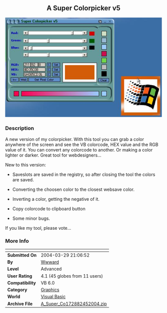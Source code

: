 ﻿<div align="center">

## A Super Colorpicker v5

<img src="PIC200445311389143.jpg">
</div>

### Description

A new version of my colorpicker. With this tool you can grab a color anywhere of the screen and see the VB colorcode, HEX value and the RGB value of it. You can convert any colorcode to another. Or making a color lighter or darker. Great tool for webdesigners...

New to this version:

- Saveslots are saved in the registry, so after closing the tool the colors are saved.

- Converting the choosen color to the closest websave color.

- Inverting a color, getting the negative of it.

- Copy colorcode to clipboard button

- Some minor bugs.

If you like my tool, please vote...
 
### More Info
 


<span>             |<span>
---                |---
**Submitted On**   |2004-03-29 21:06:52
**By**             |[Wwward](https://github.com/Planet-Source-Code/PSCIndex/blob/master/ByAuthor/wwward.md)
**Level**          |Advanced
**User Rating**    |4.1 (45 globes from 11 users)
**Compatibility**  |VB 6\.0
**Category**       |[Graphics](https://github.com/Planet-Source-Code/PSCIndex/blob/master/ByCategory/graphics__1-46.md)
**World**          |[Visual Basic](https://github.com/Planet-Source-Code/PSCIndex/blob/master/ByWorld/visual-basic.md)
**Archive File**   |[A\_Super\_Co172882452004\.zip](https://github.com/Planet-Source-Code/wwward-a-super-colorpicker-v5__1-52881/archive/master.zip)








